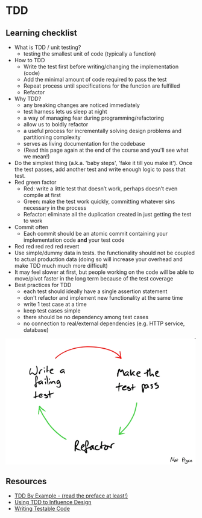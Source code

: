 # TDD

## Learning checklist

* What is TDD / unit testing?
  * testing the smallest unit of code \(typically a function\)
* How to TDD
  * Write the test first before writing/changing the implementation \(code\)
  * Add the minimal amount of code required to pass the test
  * Repeat process until specifications for the function are fulfilled
  * Refactor
* Why TDD? 
  * any breaking changes are noticed immediately 
  * test harness lets us sleep at night 
  * a way of managing fear during programming/refactoring 
  * allow us to boldly refactor 
  * a useful process for incrementally solving design problems and partitioning complexity 
  * serves as living documentation for the codebase 
  * \(Read this page again at the end of the course and you'll see what we mean!\)
* Do the simplest thing \(a.k.a. 'baby steps', 'fake it till you make it'\). Once the test passes, add another test and write enough logic to pass that test.
* Red green factor 
  * Red: write a little test that doesn’t work, perhaps doesn’t even compile at first 
  * Green: make the test work quickly, committing whatever sins necessary in the process 
  * Refactor: eliminate all the duplication created in just getting the test to work
* Commit often
  * Each commit should be an atomic commit containing your implementation code **and** your test code
* Red red red red red revert
* Use simple/dummy data in tests. the functionality should not be coupled to actual production data \(doing so will increase your overhead and make TDD much much more difficult\)
* It may feel slower at first, but people working on the code will be able to move/pivot faster in the long term because of the test coverage
* Best practices for TDD
  * each test should ideally have a single assertion statement
  * don't refactor and implement new functionality at the same time
  * write 1 test case at a time
  * keep test cases simple
  * there should be no dependency among test cases
  * no connection to real/external dependencies \(e.g. HTTP service, database\)

![](../.gitbook/assets/red_green_refactor.png)

## Resources

* [TDD By Example - \(read the preface at least!\)](https://www.eecs.yorku.ca/course_archive/2003-04/W/3311/sectionM/case_studies/money/KentBeck_TDD_byexample.pdf)
* [Using TDD to Influence Design](https://www.thoughtworks.com/insights/blog/using-tdd-influence-design)
* [Writing Testable Code](https://testing.googleblog.com/2008/08/by-miko-hevery-so-you-decided-to.html?m=1)

